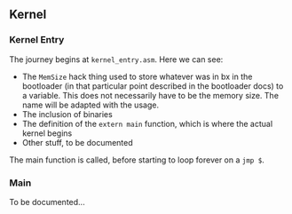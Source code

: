 ## Kernel

### Kernel Entry

The journey begins at `kernel_entry.asm`. Here we can see:

- The `MemSize` hack thing used to store whatever was in bx in the bootloader (in that particular point described in the bootloader docs) to a variable. This does not necessarily have to be the memory size. The name will be adapted with the usage.
- The inclusion of binaries
- The definition of the `extern main` function, which is where the actual kernel begins
- Other stuff, to be documented

The main function is called, before starting to loop forever on a `jmp $`.

### Main

To be documented...

